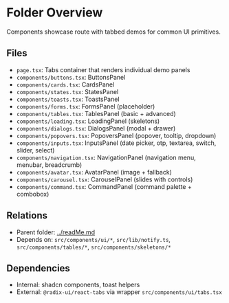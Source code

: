 # Folder Overview

Components showcase route with tabbed demos for common UI primitives.

## Files

- `page.tsx`: Tabs container that renders individual demo panels
- `components/buttons.tsx`: ButtonsPanel
- `components/cards.tsx`: CardsPanel
- `components/states.tsx`: StatesPanel
- `components/toasts.tsx`: ToastsPanel
- `components/forms.tsx`: FormsPanel (placeholder)
- `components/tables.tsx`: TablesPanel (basic + advanced)
- `components/loading.tsx`: LoadingPanel (skeletons)
- `components/dialogs.tsx`: DialogsPanel (modal + drawer)
- `components/popovers.tsx`: PopoversPanel (popover, tooltip, dropdown)
- `components/inputs.tsx`: InputsPanel (date picker, otp, textarea, switch, slider, select)
- `components/navigation.tsx`: NavigationPanel (navigation menu, menubar, breadcrumb)
- `components/avatar.tsx`: AvatarPanel (image + fallback)
- `components/carousel.tsx`: CarouselPanel (slides with controls)
- `components/command.tsx`: CommandPanel (command palette + combobox)

## Relations

- Parent folder: [../readMe.md](../readMe.md)
- Depends on: `src/components/ui/*`, `src/lib/notify.ts`, `src/components/tables/*`, `src/components/skeletons/*`

## Dependencies

- Internal: shadcn components, toast helpers
- External: `@radix-ui/react-tabs` via wrapper `src/components/ui/tabs.tsx`
